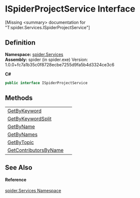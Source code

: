# ISpiderProjectService Interface


\[Missing &lt;summary&gt; documentation for "T:spider.Services.ISpiderProjectService"\]



## Definition
**Namespace:** <a href="c6df77e0-28de-d4ed-9b46-1241a40828db">spider.Services</a>  
**Assembly:** spider (in spider.exe) Version: 1.0.0+fc7a1b35c0f8728ecbe7255d9fa5b4d3324ce3c6

**C#**
``` C#
public interface ISpiderProjectService
```



## Methods
<table>
<tr>
<td><a href="4ee2bcdc-c2c1-c275-0b05-a5e1e0c299ed">GetByKeyword</a></td>
<td> </td></tr>
<tr>
<td><a href="f4065558-f243-1e97-b3a9-e64febc5a099">GetByKeywordSplit</a></td>
<td> </td></tr>
<tr>
<td><a href="8d7b964e-51d8-cf0c-a4e6-b90e8921c10f">GetByName</a></td>
<td> </td></tr>
<tr>
<td><a href="2e622781-fb29-c551-602d-72fd4dab8f8c">GetByNames</a></td>
<td> </td></tr>
<tr>
<td><a href="92b85134-e9ac-934a-574d-67857967943b">GetByTopic</a></td>
<td> </td></tr>
<tr>
<td><a href="de824cb3-06d3-f708-8194-9001f0109e48">GetContributorsByName</a></td>
<td> </td></tr>
</table>

## See Also


#### Reference
<a href="c6df77e0-28de-d4ed-9b46-1241a40828db">spider.Services Namespace</a>  
